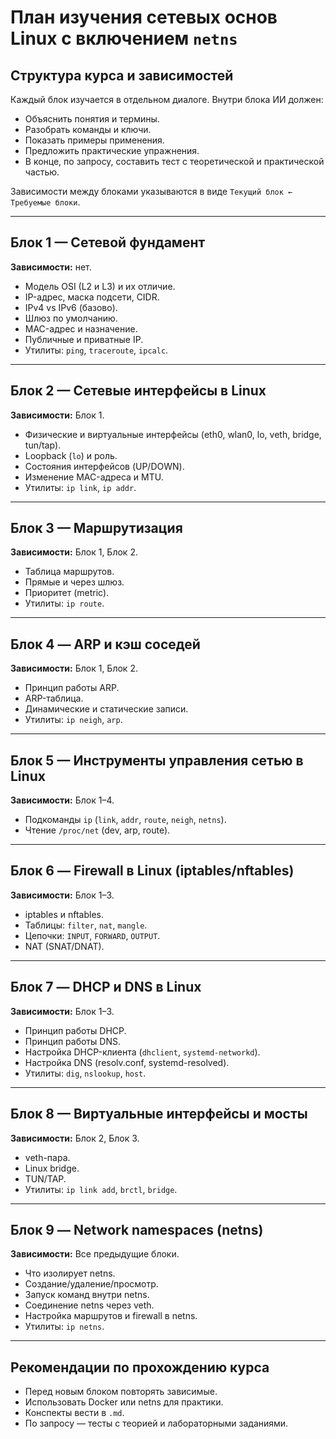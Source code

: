 # План изучения сетевых основ Linux с включением `netns`

## **Структура курса и зависимостей**

Каждый блок изучается в отдельном диалоге. Внутри блока ИИ должен:

- Объяснить понятия и термины.
- Разобрать команды и ключи.
- Показать примеры применения.
- Предложить практические упражнения.
- В конце, по запросу, составить тест с теоретической и практической частью.

Зависимости между блоками указываются в виде `Текущий блок ← Требуемые блоки`.

---

## **Блок 1 — Сетевой фундамент**

**Зависимости:** нет.

- Модель OSI (L2 и L3) и их отличие.
- IP-адрес, маска подсети, CIDR.
- IPv4 vs IPv6 (базово).
- Шлюз по умолчанию.
- MAC-адрес и назначение.
- Публичные и приватные IP.
- Утилиты: `ping`, `traceroute`, `ipcalc`.

---

## **Блок 2 — Сетевые интерфейсы в Linux**

**Зависимости:** Блок 1.

- Физические и виртуальные интерфейсы (eth0, wlan0, lo, veth, bridge, tun/tap).
- Loopback (`lo`) и роль.
- Состояния интерфейсов (UP/DOWN).
- Изменение MAC-адреса и MTU.
- Утилиты: `ip link`, `ip addr`.

---

## **Блок 3 — Маршрутизация**

**Зависимости:** Блок 1, Блок 2.

- Таблица маршрутов.
- Прямые и через шлюз.
- Приоритет (metric).
- Утилиты: `ip route`.

---

## **Блок 4 — ARP и кэш соседей**

**Зависимости:** Блок 1, Блок 2.

- Принцип работы ARP.
- ARP-таблица.
- Динамические и статические записи.
- Утилиты: `ip neigh`, `arp`.

---

## **Блок 5 — Инструменты управления сетью в Linux**

**Зависимости:** Блок 1–4.

- Подкоманды `ip` (`link`, `addr`, `route`, `neigh`, `netns`).
- Чтение `/proc/net` (dev, arp, route).

---

## **Блок 6 — Firewall в Linux (iptables/nftables)**

**Зависимости:** Блок 1–3.

- iptables и nftables.
- Таблицы: `filter`, `nat`, `mangle`.
- Цепочки: `INPUT`, `FORWARD`, `OUTPUT`.
- NAT (SNAT/DNAT).

---

## **Блок 7 — DHCP и DNS в Linux**

**Зависимости:** Блок 1–3.

- Принцип работы DHCP.
- Принцип работы DNS.
- Настройка DHCP-клиента (`dhclient`, `systemd-networkd`).
- Настройка DNS (resolv.conf, systemd-resolved).
- Утилиты: `dig`, `nslookup`, `host`.

---

## **Блок 8 — Виртуальные интерфейсы и мосты**

**Зависимости:** Блок 2, Блок 3.

- veth-пара.
- Linux bridge.
- TUN/TAP.
- Утилиты: `ip link add`, `brctl`, `bridge`.

---

## **Блок 9 — Network namespaces (netns)**

**Зависимости:** Все предыдущие блоки.

- Что изолирует netns.
- Создание/удаление/просмотр.
- Запуск команд внутри netns.
- Соединение netns через veth.
- Настройка маршрутов и firewall в netns.
- Утилиты: `ip netns`.

---

## **Рекомендации по прохождению курса**

- Перед новым блоком повторять зависимые.
- Использовать Docker или netns для практики.
- Конспекты вести в `.md`.
- По запросу — тесты с теорией и лабораторными заданиями.
